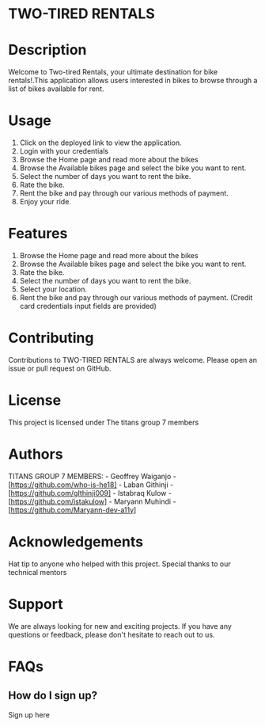 # TWO-TIRED RENTALS

# Description
Welcome to Two-tired Rentals, your ultimate destination for bike rentals!.This application allows users interested in bikes to browse through a list of bikes available for rent.

# Usage
1. Click on the deployed link to view the application.
2. Login with your credentials
3. Browse the Home page and read more about the bikes
4. Browse the Available bikes page and select the bike you want to rent.
5. Select the number of days you want to rent the bike.
6. Rate the bike. 
7. Rent the bike and pay through our various methods of payment.
8. Enjoy your ride.

# Features
1. Browse the Home page and read more about the bikes
2. Browse the Available bikes page and select the bike you want to rent.
3. Rate the bike.
4. Select the number of days you want to rent the bike.
5. Select your location.
6. Rent the bike and pay through our various methods of payment. (Credit card credentials input fields are provided)

# Contributing
Contributions to TWO-TIRED RENTALS are always welcome. Please open an issue or pull request on GitHub.

# License
This project is licensed under The titans group 7 members

# Authors
TITANS GROUP 7 MEMBERS:
     - Geoffrey Waiganjo - [https://github.com/who-is-he18]
     - Laban Githinji - [https://github.com/gIthinji009]
     - Istabraq Kulow - [https://github.com/istakulow]
     - Maryann Muhindi - [https://github.com/Maryann-dev-a11y]

# Acknowledgements
Hat tip to anyone who helped with this project.
Special thanks to our technical mentors

# Support
We are always looking for new and exciting projects. If you have any questions or feedback, please don't hesitate to reach out to us.

# FAQs
## How do I sign up?
Sign up here 




